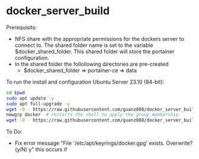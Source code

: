 # docker_server_build
Prerequisits:
* NFS share with the appropriate permissions for the dockers server to connect to.  The shared folder name is set to the variable $docker_shared_folder.  This shared folder will store the portainer configuration.
* In the shared folder the follollowing directories are pre-created
    * $docker_shared_folder => portainer-ce => data   

To run the install and configuration Ubuntu Server 23.10 (84-bit):  
```bash
cd $pwd
sudo apt update -y
sudo apt full-upgrade -y
wget -O - https://raw.githubusercontent.com/guanz808/docker_server_build/main/docker_group.sh | bash
newgrp docker  # restarts the shell to apply the group membership
wget -O - https://raw.githubusercontent.com/guanz808/docker_server_build/main/serverbuild.sh | bash
```

To Do:
* Fix error message "File '/etc/apt/keyrings/docker.gpg' exists. Overwrite? (y/N) y" this occurs if